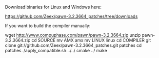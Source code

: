 Download binaries for Linux and Windows here:

  https://github.com/Zeex/pawn-3.2.3664_patches/tree/downloads

If you want to build the compiler manually:

  wget http://www.compuphase.com/pawn/pawn-3.2.3664.zip
  unzip pawn-3.2.3664.zip
  cd SOURCE
  mv AMX amx
  mv LINUX linux
  cd COMPILER
  git clone git://github.com/Zeex/pawn-3.2.3664_patches.git patches
  cd patches
  ./apply_compatible.sh ../../
  cmake ../
  make
